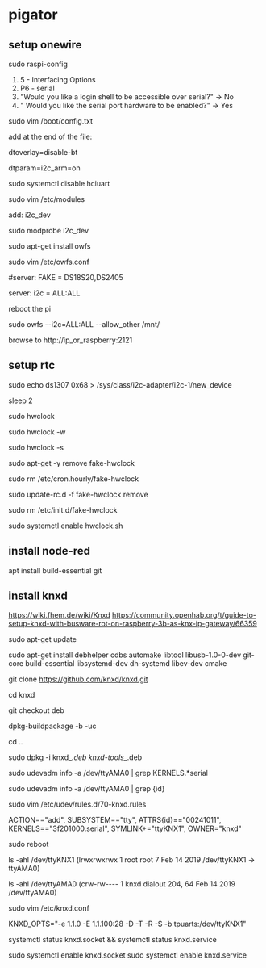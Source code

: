 # pigator

## setup onewire


sudo raspi-config

1. 5 - Interfacing Options
1. P6 - serial
1. "Would you like a login shell to be accessible over serial?" -> No
1. " Would you like the serial port hardware to be enabled?" -> Yes

sudo vim /boot/config.txt

add at the end of the file: 

dtoverlay=disable-bt

dtparam=i2c_arm=on

sudo systemctl disable hciuart

sudo vim /etc/modules

add: i2c_dev

sudo modprobe i2c_dev

sudo apt-get install owfs

sudo vim /etc/owfs.conf

#server: FAKE = DS18S20,DS2405

server: i2c = ALL:ALL

reboot the pi

sudo owfs --i2c=ALL:ALL --allow_other /mnt/

browse to http://ip_or_raspberry:2121


## setup rtc

sudo echo ds1307 0x68 > /sys/class/i2c-adapter/i2c-1/new_device

sleep 2

sudo hwclock

sudo hwclock -w

sudo hwclock -s

sudo apt-get -y remove fake-hwclock

sudo rm /etc/cron.hourly/fake-hwclock

sudo update-rc.d -f fake-hwclock remove

sudo rm /etc/init.d/fake-hwclock

sudo systemctl enable hwclock.sh

## install node-red

apt install build-essential git


## install knxd

https://wiki.fhem.de/wiki/Knxd
https://community.openhab.org/t/guide-to-setup-knxd-with-busware-rot-on-raspberry-3b-as-knx-ip-gateway/66359

sudo apt-get update

sudo apt-get install debhelper cdbs automake libtool libusb-1.0-0-dev git-core build-essential libsystemd-dev dh-systemd libev-dev cmake

git clone https://github.com/knxd/knxd.git

cd knxd

git checkout deb

dpkg-buildpackage -b -uc

cd ..

sudo dpkg -i knxd_*.deb knxd-tools_*.deb

sudo udevadm info -a /dev/ttyAMA0 | grep KERNELS.*serial

sudo udevadm info -a /dev/ttyAMA0 | grep {id}

sudo vim /etc/udev/rules.d/70-knxd.rules

ACTION=="add", SUBSYSTEM=="tty", ATTRS{id}=="00241011", KERNELS=="3f201000.serial", SYMLINK+="ttyKNX1", OWNER="knxd"

sudo reboot

ls -ahl /dev/ttyKNX1 (lrwxrwxrwx 1 root root 7 Feb 14  2019 /dev/ttyKNX1 -> ttyAMA0)

ls -ahl /dev/ttyAMA0 (crw-rw---- 1 knxd dialout 204, 64 Feb 14  2019 /dev/ttyAMA0)

sudo vim /etc/knxd.conf

KNXD_OPTS="-e 1.1.0 -E 1.1.100:28 -D -T -R -S -b tpuarts:/dev/ttyKNX1"

systemctl status knxd.socket && systemctl status knxd.service

sudo systemctl enable knxd.socket
sudo systemctl enable knxd.service


